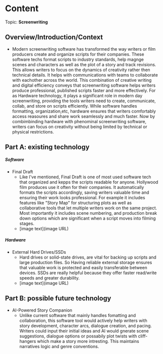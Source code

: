 # Content
Topic: **Screenwriting**

## Overview/Introduction/Context
*  Modern screenwriting software has transformed the way writers or film producers create and organize scripts for their companies. These software techs format scripts to industry standards, help magnge scenes and characters as well as the plot of a story and track revisions. This allows writers to focus on the dynamics of creativity rather then technical details. It helps with communications with teams to collaborate with eachother across the world. This combination of creative writing and digital efficiency conveys that screenwriting software helps writers produce professional, published scripts faster and more effectively. For as Hardware technology, it plays a significant role in modern day screenwriting, providing the tools writers need to create, communicate, collab, and store on scripts efficiently. While software handles formatting, organization,etc, hardware ensures that writers comfortably access reasoures and share work seamlessly and much faster. Now by combimbinding hardware with phenominal screenwriting software, writers can focus on creativity without being limited by technical or physical restrictions. 
  

## Part A: existing technology

##### Software
* Final Draft
  * Like I've mentioned, Final Draft is one of most used software tech that organized and kepps the scripts readable for anyone. Hollywood film produces use it often for their companies. It automatically formats the scripts accordingly, saving writers valuable time and ensuring their work looks professional. For example it includes features like "Story Map" for structuring plots as well as collaborative tools that let multiple writers work on the same project. Most importantly it includes scene numbering, and production break down options which are significant when a script moves into filming stages. 
  * [image text](image URL)

##### Hardware
* External Hard Drives/SSDs
  * Hard drives or solid-state drives, are vital for backing up scripts and large production files. So Having reliable external storage ensures that valuable work is protected and easily transferable between devices. SSDs are really helpful because they offer faster read/write speeds and greater durability. 
  * [image text](image URL)

## Part B: possible future technology
* AI-Powered Story Companion
  * Unlike current software that mainly handles fomatting and collaboration, this software tool would actively help writers with story development, character arcs, dialogue creation, and pacing. Writers could input their initial  ideas and AI would gnerate scene suggestions, dialogue options or possabily plot twists with cliff-hangers which make a story more intresting. This maintains narratives logic and genre conventions. 
